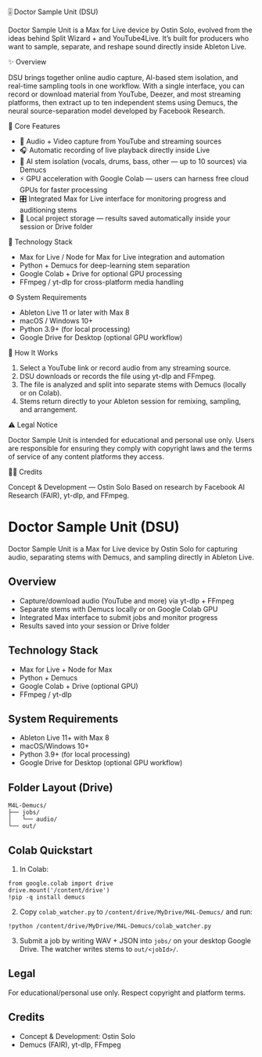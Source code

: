 🎚️ Doctor Sample Unit (DSU)

Doctor Sample Unit is a Max for Live device by Ostin Solo, evolved from the ideas behind Split Wizard + and YouTube4Live. It’s built for producers who want to sample, separate, and reshape sound directly inside Ableton Live.

✨ Overview

DSU brings together online audio capture, AI-based stem isolation, and real-time sampling tools in one workflow. With a single interface, you can record or download material from YouTube, Deezer, and most streaming platforms, then extract up to ten independent stems using Demucs, the neural source-separation model developed by Facebook Research.

🧠 Core Features

- 🎥 Audio + Video capture from YouTube and streaming sources
- 🎧 Automatic recording of live playback directly inside Live
- 🧩 AI stem isolation (vocals, drums, bass, other — up to 10 sources) via Demucs
- ⚡ GPU acceleration with Google Colab — users can harness free cloud GPUs for faster processing
- 🎛️ Integrated Max for Live interface for monitoring progress and auditioning stems
- 💾 Local project storage — results saved automatically inside your session or Drive folder

🧩 Technology Stack

- Max for Live / Node for Max for Live integration and automation
- Python + Demucs for deep-learning stem separation
- Google Colab + Drive for optional GPU processing
- FFmpeg / yt-dlp for cross-platform media handling

⚙️ System Requirements

- Ableton Live 11 or later with Max 8
- macOS / Windows 10+
- Python 3.9+ (for local processing)
- Google Drive for Desktop (optional GPU workflow)

📖 How It Works

1. Select a YouTube link or record audio from any streaming source.
2. DSU downloads or records the file using yt-dlp and FFmpeg.
3. The file is analyzed and split into separate stems with Demucs (locally or on Colab).
4. Stems return directly to your Ableton session for remixing, sampling, and arrangement.

⚠️ Legal Notice

Doctor Sample Unit is intended for educational and personal use only. Users are responsible for ensuring they comply with copyright laws and the terms of service of any content platforms they access.

🧑‍💻 Credits

Concept & Development — Ostin Solo
Based on research by Facebook AI Research (FAIR), yt-dlp, and FFmpeg.

# Doctor Sample Unit (DSU)

Doctor Sample Unit is a Max for Live device by Ostin Solo for capturing audio, separating stems with Demucs, and sampling directly in Ableton Live.

## Overview
- Capture/download audio (YouTube and more) via yt-dlp + FFmpeg
- Separate stems with Demucs locally or on Google Colab GPU
- Integrated Max interface to submit jobs and monitor progress
- Results saved into your session or Drive folder

## Technology Stack
- Max for Live + Node for Max
- Python + Demucs
- Google Colab + Drive (optional GPU)
- FFmpeg / yt-dlp

## System Requirements
- Ableton Live 11+ with Max 8
- macOS/Windows 10+
- Python 3.9+ (for local processing)
- Google Drive for Desktop (optional GPU workflow)

## Folder Layout (Drive)
```
M4L-Demucs/
├── jobs/
│   └── audio/
└── out/
```

## Colab Quickstart
1. In Colab:
```
from google.colab import drive
drive.mount('/content/drive')
!pip -q install demucs
```
2. Copy `colab_watcher.py` to `/content/drive/MyDrive/M4L-Demucs/` and run:
```
!python /content/drive/MyDrive/M4L-Demucs/colab_watcher.py
```
3. Submit a job by writing WAV + JSON into `jobs/` on your desktop Google Drive. The watcher writes stems to `out/<jobId>/`.

## Legal
For educational/personal use only. Respect copyright and platform terms.

## Credits
- Concept & Development: Ostin Solo
- Demucs (FAIR), yt-dlp, FFmpeg
